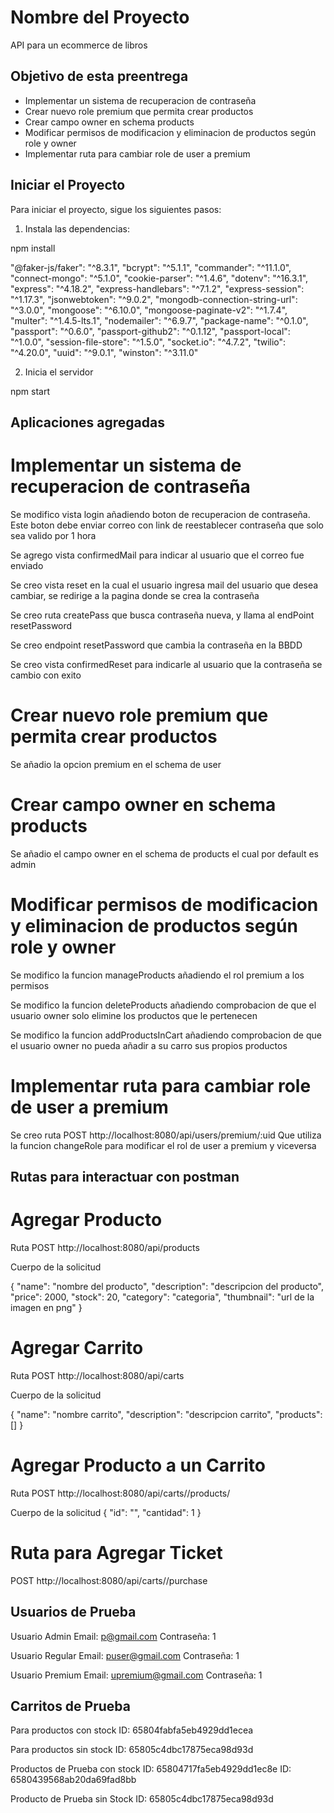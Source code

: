 # Nombre del Proyecto

API para un ecommerce de libros

## Objetivo de esta preentrega

- Implementar un sistema de recuperacion de contraseña
- Crear nuevo role premium que permita crear productos
- Crear campo owner en schema products
- Modificar permisos de modificacion y eliminacion de productos según role y owner
- Implementar ruta para cambiar role de user a premium

## Iniciar el Proyecto

Para iniciar el proyecto, sigue los siguientes pasos:

1. Instala las dependencias:

npm install

"@faker-js/faker": "^8.3.1",
"bcrypt": "^5.1.1",
"commander": "^11.1.0",
"connect-mongo": "^5.1.0",
"cookie-parser": "^1.4.6",
"dotenv": "^16.3.1",
"express": "^4.18.2",
"express-handlebars": "^7.1.2",
"express-session": "^1.17.3",
"jsonwebtoken": "^9.0.2",
"mongodb-connection-string-url": "^3.0.0",
"mongoose": "^6.10.0",
"mongoose-paginate-v2": "^1.7.4",
"multer": "^1.4.5-lts.1",
"nodemailer": "^6.9.7",
"package-name": "^0.1.0",
"passport": "^0.6.0",
"passport-github2": "^0.1.12",
"passport-local": "^1.0.0",
"session-file-store": "^1.5.0",
"socket.io": "^4.7.2",
"twilio": "^4.20.0",
"uuid": "^9.0.1",
"winston": "^3.11.0"

2. Inicia el servidor

npm start

## Aplicaciones agregadas

# Implementar un sistema de recuperacion de contraseña

Se modifico vista login añadiendo boton de recuperacion de contraseña.
Este boton debe enviar correo con link de reestablecer contraseña que solo sea valido por 1 hora

Se agrego vista confirmedMail para indicar al usuario que el correo fue enviado

Se creo vista reset en la cual el usuario ingresa mail del usuario que desea cambiar, se redirige a la pagina donde se crea la contraseña

Se creo ruta createPass que busca contraseña nueva, y llama al endPoint resetPassword

Se creo endpoint resetPassword que cambia la contraseña en la BBDD

Se creo vista confirmedReset para indicarle al usuario que la contraseña se cambio con exito

# Crear nuevo role premium que permita crear productos

Se añadio la opcion premium en el schema de user

# Crear campo owner en schema products

Se añadio el campo owner en el schema de products el cual por default es admin

# Modificar permisos de modificacion y eliminacion de productos según role y owner

Se modifico la funcion manageProducts añadiendo el rol premium a los permisos

Se modifico la funcion deleteProducts añadiendo comprobacion de que el usuario owner solo elimine los productos que le pertenecen

Se modifico la funcion addProductsInCart añadiendo comprobacion de que el usuario owner no pueda añadir a su carro sus propios productos

# Implementar ruta para cambiar role de user a premium

Se creo ruta POST
http://localhost:8080/api/users/premium/:uid
Que utiliza la funcion changeRole para modificar el rol de user a premium y viceversa

## Rutas para interactuar con postman

# Agregar Producto

Ruta POST
http://localhost:8080/api/products

Cuerpo de la solicitud

{
"name": "nombre del producto",
"description": "descripcion del producto",
"price": 2000,
"stock": 20,
"category": "categoria",
"thumbnail": "url de la imagen en png"
}

# Agregar Carrito

Ruta POST
http://localhost:8080/api/carts

Cuerpo de la solicitud

{
"name": "nombre carrito",
"description": "descripcion carrito",
"products": []
}

# Agregar Producto a un Carrito

Ruta POST
http://localhost:8080/api/carts/<cid>/products/<pid>

Cuerpo de la solicitud
{
"id": "<pid>",
"cantidad": 1
}

# Ruta para Agregar Ticket

POST
http://localhost:8080/api/carts/<cid>/purchase

## Usuarios de Prueba

Usuario Admin
Email: p@gmail.com
Contraseña: 1

Usuario Regular
Email: puser@gmail.com
Contraseña: 1

Usuario Premium
Email: upremium@gmail.com
Contraseña: 1

## Carritos de Prueba

Para productos con stock
ID: 65804fabfa5eb4929dd1ecea

Para productos sin stock
ID: 65805c4dbc17875eca98d93d

Productos de Prueba con stock
ID: 65804717fa5eb4929dd1ec8e
ID: 6580439568ab20da69fad8bb

Producto de Prueba sin Stock
ID: 65805c4dbc17875eca98d93d
